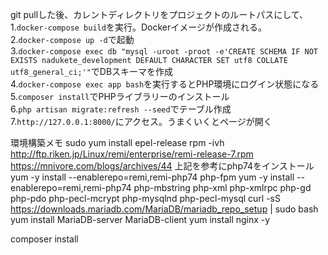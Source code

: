 git pullした後、カレントディレクトリをプロジェクトのルートパスにして、  
1.`docker-compose build`を実行。Dockerイメージが作成される。  
2.`docker-compose up -d`で起動  
3.`docker-compose exec db "mysql -uroot -proot -e'CREATE SCHEMA IF NOT EXISTS nadukete_development DEFAULT CHARACTER SET utf8 COLLATE utf8_general_ci;'"`でDBスキーマを作成  
4.`docker-compose exec app bash`を実行するとPHP環境にログイン状態になる  
5.`composer install`でPHPライブラリーのインストール  
6.`php artisan migrate:refresh --seed`でテーブル作成  
7.`http://127.0.0.1:8000/`にアクセス。うまくいくとページが開く  



環境構築メモ
sudo yum install epel-release
rpm -ivh http://ftp.riken.jp/Linux/remi/enterprise/remi-release-7.rpm
https://mnivore.com/blogs/archives/44
上記を参考にphp74をインストール
yum -y install --enablerepo=remi,remi-php74 php-fpm
yum -y install --enablerepo=remi,remi-php74 php-mbstring php-xml php-xmlrpc php-gd php-pdo php-pecl-mcrypt php-mysqlnd php-pecl-mysql
curl -sS https://downloads.mariadb.com/MariaDB/mariadb_repo_setup | sudo bash
yum install MariaDB-server MariaDB-client
yum install nginx -y

composer install
